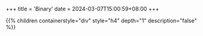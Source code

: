 +++
title = 'Binary'
date = 2024-03-07T15:00:59+08:00
+++

{{% children containerstyle="div" style="h4" depth="1" description="false" %}}